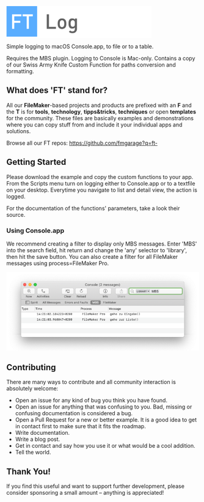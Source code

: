 <span style="background-color:#ffffff;"><img src="docs/assets/logo.png" style="height:80px;magin-bottom: 20px;"></span>

Simple logging to macOS Console.app, to file or to a table.

Requires the MBS plugin. Logging to Console is Mac-only. Contains a copy of our Swiss Army Knife Custom Function for paths conversion and formatting. 

## What does 'FT' stand for?

All our **FileMaker**-based projects and products are prefixed with an **F** and the **T** is for **tools**, **technology**, **tipps&tricks**, **techniques** or open **templates** for the community. These files are basically examples and demonstrations where you can copy stuff from and include it your individual apps and solutions.

Browse all our FT repos: https://github.com/fmgarage?q=ft-


## Getting Started

Please download the example and copy the custom functions to your app. From the Scripts menu turn on logging either to Console.app or to a textfile on your desktop. Everytime you navigate to list and detail view, the action is logged. 

For the documentation of the functions' parameters, take a look their source.

### Using Console.app

We recommend creating a filter to display only MBS messages. Enter 'MBS' into the search field, hit return and change the 'any' selector to 'library', then hit the save button. You can also create a filter for all FileMaker messages using process=FileMaker Pro.

![console](docs/assets/console.png)


## Contributing

There are many ways to contribute and all community interaction is absolutely welcome:

- Open an issue for any kind of bug you think you have found.
- Open an issue for anything that was confusing to you. Bad, missing or confusing documentation is considered a bug.
- Open a Pull Request for a new or better example. It is a good idea to get in contact first to make sure that it fits the roadmap.
- Write documentation.
- Write a blog post.
- Get in contact and say how you use it or what would be a cool addition.
- Tell the world.

## Thank You!

If you find this useful and want to support further development, please consider sponsoring a small amount – anything is appreciated!
